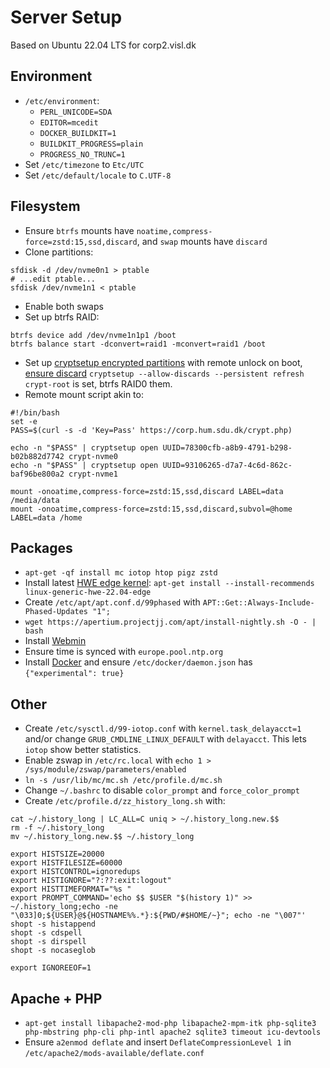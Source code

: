 # Server Setup
Based on Ubuntu 22.04 LTS for corp2.visl.dk

## Environment
* `/etc/environment`:
  * `PERL_UNICODE=SDA`
  * `EDITOR=mcedit`
  * `DOCKER_BUILDKIT=1`
  * `BUILDKIT_PROGRESS=plain`
  * `PROGRESS_NO_TRUNC=1`
* Set `/etc/timezone` to `Etc/UTC`
* Set `/etc/default/locale` to `C.UTF-8`

## Filesystem
* Ensure `btrfs` mounts have `noatime,compress-force=zstd:15,ssd,discard`, and `swap` mounts have `discard`
* Clone partitions:
```
sfdisk -d /dev/nvme0n1 > ptable
# ...edit ptable...
sfdisk /dev/nvme1n1 < ptable
```
* Enable both swaps
* Set up btrfs RAID:
```
btrfs device add /dev/nvme1n1p1 /boot
btrfs balance start -dconvert=raid1 -mconvert=raid1 /boot
```
* Set up [cryptsetup encrypted partitions](https://wiki.archlinux.org/title/dm-crypt/Device_encryption) with remote unlock on boot, [ensure discard](https://wiki.archlinux.org/title/Dm-crypt/Specialties#Discard/TRIM_support_for_solid_state_drives_(SSD)) `cryptsetup --allow-discards --persistent refresh crypt-root` is set, btrfs RAID0 them.
* Remote mount script akin to:
```
#!/bin/bash
set -e
PASS=$(curl -s -d 'Key=Pass' https://corp.hum.sdu.dk/crypt.php)

echo -n "$PASS" | cryptsetup open UUID=78300cfb-a8b9-4791-b298-b02b882d7742 crypt-nvme0
echo -n "$PASS" | cryptsetup open UUID=93106265-d7a7-4c6d-862c-baf96be800a2 crypt-nvme1

mount -onoatime,compress-force=zstd:15,ssd,discard LABEL=data /media/data
mount -onoatime,compress-force=zstd:15,ssd,discard,subvol=@home LABEL=data /home
```

## Packages
* `apt-get -qf install mc iotop htop pigz zstd`
* Install latest [HWE edge kernel](https://wiki.ubuntu.com/Kernel/LTSEnablementStack): `apt-get install --install-recommends linux-generic-hwe-22.04-edge`
* Create `/etc/apt/apt.conf.d/99phased` with `APT::Get::Always-Include-Phased-Updates "1";`
* `wget https://apertium.projectjj.com/apt/install-nightly.sh -O - | bash`
* Install [Webmin](https://webmin.com/)
* Ensure time is synced with `europe.pool.ntp.org`
* Install [Docker](https://docs.docker.com/engine/install/) and ensure `/etc/docker/daemon.json` has `{"experimental": true}`

## Other
* Create `/etc/sysctl.d/99-iotop.conf` with `kernel.task_delayacct=1` and/or change `GRUB_CMDLINE_LINUX_DEFAULT` with `delayacct`. This lets `iotop` show better statistics.
* Enable zswap in `/etc/rc.local` with `echo 1 > /sys/module/zswap/parameters/enabled`
* `ln -s /usr/lib/mc/mc.sh /etc/profile.d/mc.sh`
* Change `~/.bashrc` to disable `color_prompt` and `force_color_prompt`
* Create `/etc/profile.d/zz_history_long.sh` with:
```
cat ~/.history_long | LC_ALL=C uniq > ~/.history_long.new.$$
rm -f ~/.history_long
mv ~/.history_long.new.$$ ~/.history_long

export HISTSIZE=20000
export HISTFILESIZE=60000
export HISTCONTROL=ignoredups
export HISTIGNORE="?:??:exit:logout"
export HISTTIMEFORMAT="%s "
export PROMPT_COMMAND='echo $$ $USER "$(history 1)" >> ~/.history_long;echo -ne "\033]0;${USER}@${HOSTNAME%%.*}:${PWD/#$HOME/~}"; echo -ne "\007"'
shopt -s histappend
shopt -s cdspell
shopt -s dirspell
shopt -s nocaseglob

export IGNOREEOF=1
```

## Apache + PHP
* `apt-get install libapache2-mod-php libapache2-mpm-itk php-sqlite3 php-mbstring php-cli php-intl apache2 sqlite3 timeout icu-devtools`
* Ensure `a2enmod deflate` and insert `DeflateCompressionLevel 1` in `/etc/apache2/mods-available/deflate.conf`
